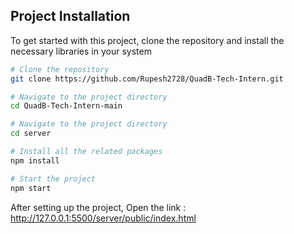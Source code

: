 <h2 align="left">Project Installation</h2>
To get started with this project, clone the repository and install the necessary libraries in your system

```bash
# Clone the repository
git clone https://github.com/Rupesh2728/QuadB-Tech-Intern.git

# Navigate to the project directory
cd QuadB-Tech-Intern-main

# Navigate to the project directory
cd server

# Install all the related packages
npm install  

# Start the project
npm start
```
After setting up the project, Open the link : http://127.0.0.1:5500/server/public/index.html
